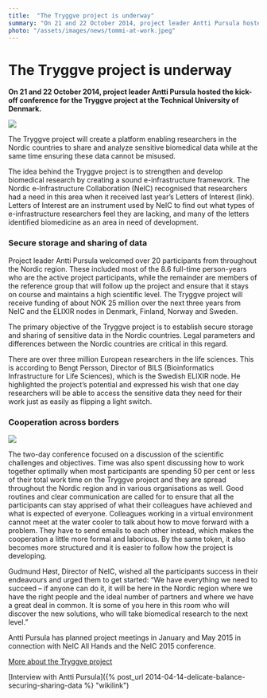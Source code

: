 ```yaml
---
title:  "The Tryggve project is underway"
summary: "On 21 and 22 October 2014, project leader Antti Pursula hosted the kick-off conference for the Tryggve project at the Technical University of Denmark."
photo: "/assets/images/news/tommi-at-work.jpeg"
---
```


The Tryggve project is underway
===============================

**On 21 and 22 October 2014, project leader Antti Pursula hosted the kick-off conference for the Tryggve project at the Technical University of Denmark.**

<a href="{% include baseurl %}/assets/images/news/tommi-at-work.jpeg"> <img class="smallpic" src="{% include baseurl %}/assets/images/news/tommi-at-work.jpeg"> </a>

The Tryggve project will create a platform enabling researchers in the Nordic countries to share and analyze sensitive biomedical data while at the same time ensuring these data cannot be misused.

The idea behind the Tryggve project is to strengthen and develop biomedical research by creating a sound e-infrastructure framework. The Nordic e-Infrastructure Collaboration (NeIC) recognised that researchers had a need in this area when it received last year’s Letters of Interest (link). Letters of Interest are an instrument used by NeIC to find out what types of e-infrastructure researchers feel they are lacking, and many of the letters identified biomedicine as an area in need of development.

### Secure storage and sharing of data

Project leader Antti Pursula welcomed over 20 participants from throughout the Nordic region. These included most of the 8.6 full-time person-years who are the active project participants, while the remainder are members of the reference group that will follow up the project and ensure that it stays on course and maintains a high scientific level. The Tryggve project will receive funding of about NOK 25 million over the next three years from NeIC and the ELIXIR nodes in Denmark, Finland, Norway and Sweden.

The primary objective of the Tryggve project is to establish secure storage and sharing of sensitive data in the Nordic countries. Legal parameters and differences between the Nordic countries are critical in this regard.

There are over three million European researchers in the life sciences. This is according to Bengt Persson, Director of BILS (Bioinformatics Infrastructure for Life Sciences), which is the Swedish ELIXIR node. He highlighted the project’s potential and expressed his wish that one day researchers will be able to access the sensitive data they need for their work just as easily as flipping a light switch.

### Cooperation across borders

<img class="smallpic-left" src="{% include baseurl %}/assets/images/news/tryggve-kickoff.jpeg">

The two-day conference focused on a discussion of the scientific challenges and objectives. Time was also spent discussing how to work together optimally when most participants are spending 50 per cent or less of their total work time on the Tryggve project and they are spread throughout the Nordic region and in various organisations as well. Good routines and clear communication are called for to ensure that all the participants can stay apprised of what their colleagues have achieved and what is expected of everyone. Colleagues working in a virtual environment cannot meet at the water cooler to talk about how to move forward with a problem. They have to send emails to each other instead, which makes the cooperation a little more formal and laborious. By the same token, it also becomes more structured and it is easier to follow how the project is developing.

Gudmund Høst, Director of NeIC, wished all the participants success in their endeavours and urged them to get started: “We have everything we need to succeed – if anyone can do it, it will be here in the Nordic region where we have the right people and the ideal number of partners and where we have a great deal in common. It is some of you here in this room who will discover the new solutions, who will take biomedical research to the next level.”

Antti Pursula has planned project meetings in January and May 2015 in connection with NeIC All Hands and the NeIC 2015 conference.

[More about the Tryggve project](https://wiki.neic.no/wiki/Tryggve)

[Interview with Antti Pursula]({% post_url 2014-04-14-delicate-balance-securing-sharing-data %} "wikilink")
